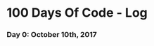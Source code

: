 # 100 Days Of Code - Log

### Day 0: October 10th, 2017
<!--
##### (delete me or comment me out)

**Today's Progress**: Just finished "Basic Front End Development Projects" on Free Code Camp, and will be starting the next section, Basic JavaScript

**Thoughts:** Still not feeling super adept with Bootstrap, but I am starting to understand it better. Able to get thing to work the way I want more and more, without running to look it up every five minutes :) I definately am feeling more confident after doing these projects than I did even just a few days ago. Its so fun and exciting!

**Link to work:** [Build a Personal Portfolio Project, Free Code Camp], ( https://codepen.io/wildefyre116/full/GMezLj )

### Day 1: October 1, 2017
<!--##### (delete me or comment me out)

**Today's Progress**: Very excited to start on project for client, i started the framework, pulled some.deigns together, did some initial coding on it.

**Thoughts**: Uo until now, all of the projects ive worked on have been for assignment or for fun, this is the first time doing it for someone else. Its a little daunting, but Ive got this!

**Link(s) to work**: Forgot ro grab the link, and about to fall asleep, will add it tomorrow :)


<!--### Day 1: June 27, Monday

<!--**Today's Progress**: I've gone through many exercises on FreeCodeCamp.

<!--**Thoughts** I've recently started coding, and it's a great feeling when I finally solve an algorithm challenge after a lot of attempts and hours spent.

<!--**Link(s) to work**
1. [Find the Longest Word in a String](https://www.freecodecamp.com/challenges/find-the-longest-word-in-a-string)
2. [Title Case a Sentence](https://www.freecodecamp.com/challenges/title-case-a-sentence)-->
